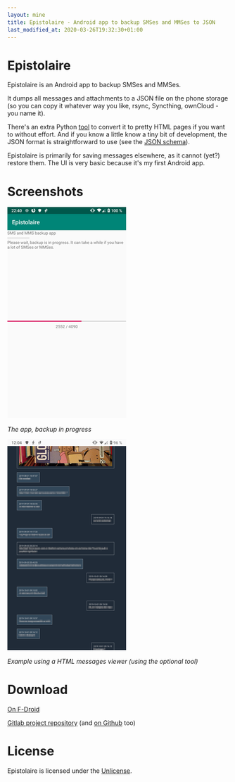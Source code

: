 ```yaml
---
layout: mine
title: Epistolaire - Android app to backup SMSes and MMSes to JSON
last_modified_at: 2020-03-26T19:32:30+01:00
---
```


# Epistolaire

Epistolaire is an Android app to backup SMSes and MMSes.

It dumps all messages and attachments to a JSON file on the phone storage (so you can copy it whatever way you like, rsync, Syncthing, ownCloud - you name it).

There's an extra Python [tool](https://gitlab.com/hydrargyrum/epistolaire/-/tree/master/viewer) to convert it to pretty HTML pages if you want to without effort.
And if you know a little know a tiny bit of development, the JSON format is straightforward to use (see the [JSON schema](https://gitlab.com/hydrargyrum/epistolaire/-/blob/master/backup.schema.json)).

Epistolaire is primarily for saving messages elsewhere, as it cannot (yet?) restore them.
The UI is very basic because it's my first Android app.

# Screenshots

![App](1.png)

*The app, backup in progress*

![Viewer](2.png)

*Example using a HTML messages viewer (using the optional tool)*

# Download
[On F-Droid](https://f-droid.org/fr/packages/re.indigo.epistolaire/)

[Gitlab project repository](https://gitlab.com/hydrargyrum/epistolaire) (and [on Github](https://github.com/hydrargyrum/epistolaire) too)

# License
Epistolaire is licensed under the [Unlicense](https://unlicense.org/).

